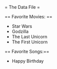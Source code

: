 = The Data File =


== Favorite Movies: ==
* Star Wars
* Godzilla
* The Last Unicorn
* The First Unicorn



== Favorite Songs:==
* Happy Birthday
